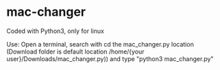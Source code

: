 # mac-changer
Coded with Python3, only for linux

Use:
Open a terminal, search with cd the mac_changer.py location (Download folder is default location /home/{your user}/Downloads/mac_changer.py)) and type "python3 mac_changer.py"
